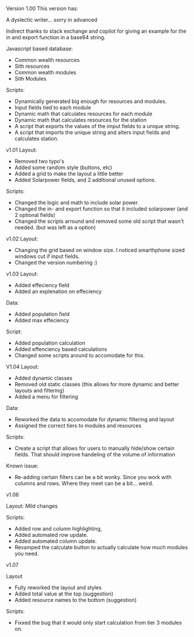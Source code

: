 Version 1.00
This version has:

A dyslectic writer... sorry in advanced

Indirect thanks to stack exchange and copilot for giving an example for the in and export function in a base64 string.

Javascript based database:
- Common wealth resources
- Sith resources
- Common wealth modules
- Sith Modules

Scripts:
- Dynamically generated big enough for resources and modules.
- Input fields tied to each module
- Dynamic math that calculates resources for each module
- Dynamic math that calculates resources for the station
- A script that exports the values of the imput fields to a unique string.
- A script that imports the unique string and alters input fields and calculates station.

v1.01
Layout:
- Removed two typo's
- Added some random style (buttons, etc)
- Added a grid to make the layout a little better
- Added Solarpower fields, and 2 additional unused options.

Scripts:
- Changed the logic and math to include solar power.
- Changed the in- and export function so that it included solarpower (and 2 optional fields)
- Changed the scripts arround and removed some old script that wasn't needed. (but was left as a option)

v1.02
Layout:
- Changing the grid based on window size. I noticed smarthphone sized windows cut if input fields.
- Changed the version numbering :)

v1.03
Layout:
- Added effeciency field
- Added an explenation on effeciency

Data:
- Added population field
- Added max effeciency

Script:
- Added population calculation
- Added effenciency based calculations
- Changed some scripts around to accomodate for this.

V1.04
Layout:
- Added dynamic classes
- Removed old static classes (this allows for more dynamic and better layouts and filtering)
- Added a menu for filtering

Data:
- Reworked the data to accomodate for dynamic filtering and layout
- Assigned the correct tiers to modules and resources

Scripts:
- Create a script that allows for users to manually hide/show certain fields. That should improve handeling of the volume of information

Known issue:
- Re-adding certain filters can be a bit wonky. Since you work with columns and rows. Where they meet can be a bit... weird.

v1.06

Layout: Mild changes

Scripts:  
- Added row and column highlighting, 
- Added automated row update.
- Added automated column update.
- Revamped the calculate button to actually calculate how much modules you need.

v1.07

Layout
- Fully reworked the layout and styles
- Added total value at the top (suggestion)
- Added resource names to the bottom (suggestion)

Scripts: 
- Fixxed the bug that it would only start calculation from tier 3 modules on.
